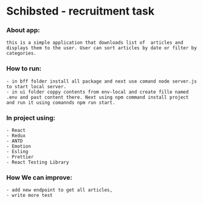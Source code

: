 # Schibsted - recruitment task

### About app:
    this is a simple application that downloads list of  articles and displays them to the user. User can sort articles by date or filter by categories.
### How to run:
    - in bff folder install all package and next use comand node server.js to start local server.
    - in ui folder coppy contents from env-local and create fille named .env and past content there. Next using npm command install project and run it using comannds npm run start.
    
### In project using: 
    - React
    - Redux
    - ANTD 
    - Emotion
    - Esling
    - Prettier
    - React Testing Library
    
### How We can improve:
    - add new endpoint to get all articles,
    - write more test 